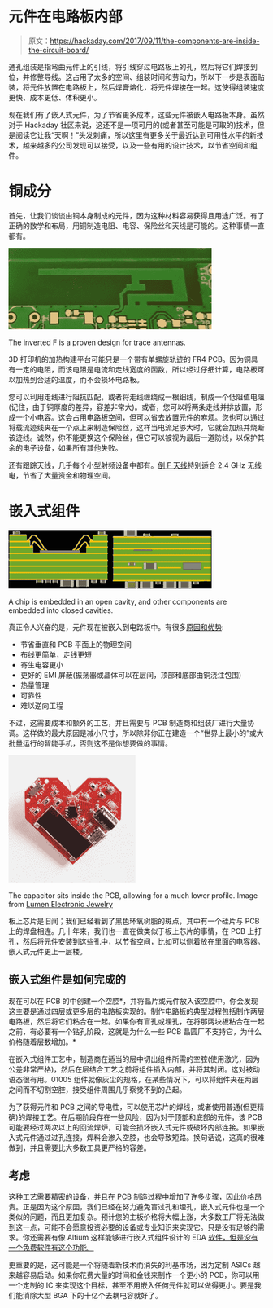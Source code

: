 # 元件在电路板内部

> 原文：<https://hackaday.com/2017/09/11/the-components-are-inside-the-circuit-board/>

通孔组装是指弯曲元件上的引线，将引线穿过电路板上的孔，然后将它们焊接到位，并修整导线。这占用了太多的空间、组装时间和劳动力，所以下一步是表面贴装，将元件放置在电路板上，然后焊膏熔化，将元件焊接在一起。这使得组装速度更快、成本更低、体积更小。

现在我们有了嵌入式元件，为了节省更多成本，这些元件被嵌入电路板本身。虽然对于 Hackaday 社区来说，这还不是一项可用的(或者甚至可能是可取的)技术，但是阅读它让我“天啊！”头发刺痛，所以这里有更多关于最近达到可用性水平的新技术，越来越多的公司发现可以接受，以及一些有用的设计技术，以节省空间和组件。

# 铜成分

首先，让我们谈谈由铜本身制成的元件，因为这种材料容易获得且用途广泛。有了正确的数学和布局，用铜制造电阻、电容、保险丝和天线是可能的。这种事情一直都有。

![](img/aa42b47f192ea3ad3f1ca5cfe444d0f7.png)

The inverted F is a proven design for trace antennas.

3D 打印机的加热构建平台可能只是一个带有单螺旋轨迹的 FR4 PCB。因为铜具有一定的电阻，而该电阻是电流和走线宽度的函数，所以经过仔细计算，电路板可以加热到合适的温度，而不会损坏电路板。

您可以利用走线进行阻抗匹配，或者将走线缠绕成一根细线，制成一个低阻值电阻(记住，由于铜厚度的差异，容差非常大)。或者，您可以将两条走线并排放置，形成一个小电容。这会占用电路板空间，但可以省去放置元件的麻烦。您也可以通过将载流迹线夹在一个点上来制造保险丝，这样当电流足够大时，它就会加热并烧断该迹线。诚然，你不能更换这个保险丝，但它可以被视为最后一道防线，以保护其余的电子设备，如果所有其他失败。

还有跟踪天线，几乎每个小型射频设备中都有。[倒 F 天线](http://www.ti.com/lit/an/swru120c/swru120c.pdf)特别适合 2.4 GHz 无线电，节省了大量资金和物理空间。

# 嵌入式组件

![](img/4cadb7bf828a913ef718262ea54e006a.png)

A chip is embedded in an open cavity, and other components are embedded into closed cavities.

真正令人兴奋的是，元件现在被嵌入到电路板中。有很多[原因和优势](http://www.electronicdesign.com/embedded/use-embedded-components-improve-pcb-performance-and-reduce-size):

*   节省垂直和 PCB 平面上的物理空间
*   布线更简单，走线更短
*   寄生电容更小
*   更好的 EMI 屏蔽(振荡器或晶体可以在层间，顶部和底部由铜浇注包围)
*   热量管理
*   可靠性
*   难以逆向工程

不过，这需要成本和额外的工艺，并且需要与 PCB 制造商和组装厂进行大量协调。这样做的最大原因是减小尺寸，所以除非你正在建造一个“世界上最小的”或大批量运行的智能手机，否则这不是你想要做的事情。

[![](img/60bbe3d12ae1b673dff9b5d0938340a9.png)](https://hackaday.com/wp-content/uploads/2017/08/r4a1916_small.jpg)

The capacitor sits inside the PCB, allowing for a much lower profile. Image from [Lumen Electronic Jewelry](http://www.lumenelectronicjewelry.com/product/blinky-led-red-heart-pin/)

板上芯片是旧闻；我们已经看到了黑色环氧树脂的斑点，其中有一个硅片与 PCB 上的焊盘相连。几十年来，我们也一直在做类似于板上芯片的事情，在 PCB 上打孔，然后将元件安装到这些孔中，以节省空间，比如可以侧着放在里面的电容器。嵌入式元件更上一层楼。

## 嵌入式组件是如何完成的

现在可以在 PCB 的中创建一个空腔*，并将晶片或元件放入该空腔中。你会发现这主要是通过四层或更多层的电路板实现的。制作电路板的典型过程包括制作两层电路板，然后将它们粘合在一起。如果你有盲孔或埋孔，在将那两块板粘合在一起之前，有必要有一个钻孔阶段，这就是为什么一些 PCB 晶圆厂不支持它，为什么价格随着层数增加。*

在嵌入式组件工艺中，制造商在适当的层中切出组件所需的空腔(使用激光，因为公差非常严格)，然后在层结合工艺之前将组件插入内部，并将其封闭。这对被动语态很有用。01005 组件就像灰尘的规格，在某些情况下，可以将组件夹在两层之间而不切割空腔，接受组件周围几乎察觉不到的凸起。

为了获得元件和 PCB 之间的导电性，可以使用芯片的焊线，或者使用普通(但更精确)的焊接工艺。在后期阶段存在一些风险，因为对于顶部和底部的元件，该 PCB 可能要经过两次以上的回流焊炉，可能会损坏嵌入式元件或破坏内部连接。如果嵌入式元件通过过孔连接，焊料会渗入空腔，也会导致短路。换句话说，这真的很难做到，并且需要比大多数工具更严格的容差。

## 考虑

这种工艺需要精密的设备，并且在 PCB 制造过程中增加了许多步骤，因此价格昂贵。正是因为这个原因，我们已经在努力避免盲过孔和埋孔，嵌入式元件也是一个类似的问题，而且更加复杂。预计您的主板价格将大幅上涨，大多数工厂将无法做到这一点，可能不会愿意投资必要的设备或专业知识来实现它。只是没有足够的需求。你还需要有像 Altium 这样能够进行嵌入式组件设计的 EDA [软件，但是没有一个免费软件有这个功能。](http://techdocs.altium.com/display/ADOH/Designing+with+Embedded+Components)

更重要的是，这可能是一个将随着新技术而消失的利基市场，因为定制 ASICs 越来越容易启动。如果你花费大量的时间和金钱来制作一个更小的 PCB，你可以用一个定制的 IC 来实现这个目标，甚至不用嵌入任何元件就可以做得更小。要是我们能消除大型 BGA 下的十亿个去耦电容就好了。